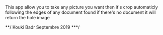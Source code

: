 This app allow you to take any picture you want then it's crop automaticly following the edges of any document found 
if there's no document it will return the hole image

**/ Kouki Badr Septembre 2019 ***/
